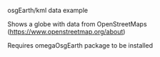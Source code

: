 osgEarth/kml data example

Shows a globe with data from OpenStreetMaps (https://www.openstreetmap.org/about)

Requires omegaOsgEarth package to be installed

